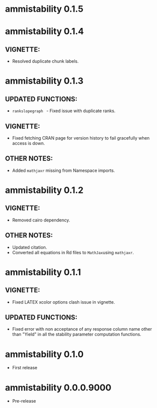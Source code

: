 # ammistability  0.1.5

# ammistability  0.1.4

## VIGNETTE:
* Resolved duplicate chunk labels.

# ammistability  0.1.3

## UPDATED FUNCTIONS:
* `rankslopegraph ` - Fixed issue with duplicate ranks.

## VIGNETTE:
* Fixed fetching CRAN page for version history to fail gracefully when access is down.

## OTHER NOTES:
* Added `mathjaxr` missing from Namespace imports.

# ammistability  0.1.2

## VIGNETTE:
* Removed cairo dependency.

## OTHER NOTES:
* Updated citation.
* Converted all equations in Rd files to `MathJax`using `mathjaxr`.

# ammistability  0.1.1

## VIGNETTE:
* Fixed LATEX xcolor options clash issue in vignette.

## UPDATED FUNCTIONS:
* Fixed error with non acceptance of any response column name other than "Yield" in all the stability parameter computation functions.

# ammistability  0.1.0

* First release

# ammistability  0.0.0.9000

* Pre-release
